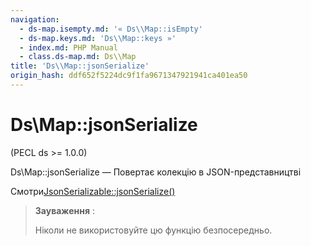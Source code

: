 ```yaml
---
navigation:
  - ds-map.isempty.md: '« Ds\\Map::isEmpty'
  - ds-map.keys.md: 'Ds\\Map::keys »'
  - index.md: PHP Manual
  - class.ds-map.md: Ds\\Map
title: 'Ds\\Map::jsonSerialize'
origin_hash: ddf652f5224dc9f1fa9671347921941ca401ea50
---
```

# Ds\\Map::jsonSerialize

(PECL ds >= 1.0.0)

Ds\\Map::jsonSerialize — Повертає колекцію в JSON-представництві

Смотри[JsonSerializable::jsonSerialize()](jsonserializable.jsonserialize.md)

> **Зауваження** :
> 
> Ніколи не використовуйте цю функцію безпосередньо.
